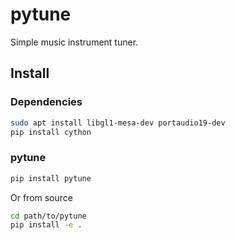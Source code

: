 # pytune
Simple music instrument tuner.


## Install

### Dependencies

```bash
sudo apt install libgl1-mesa-dev portaudio19-dev
pip install cython
```

### pytune

```bash
pip install pytune
```

Or from source

```bash
cd path/to/pytune
pip install -e .
```
